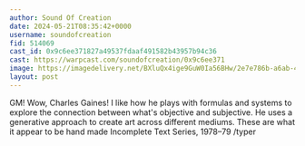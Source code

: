 ```yaml
---
author: Sound Of Creation
date: 2024-05-21T08:35:42+0000
username: soundofcreation
fid: 514069
cast_id: 0x9c6ee371827a49537fdaaf491582b43957b94c36
cast: https://warpcast.com/soundofcreation/0x9c6ee371
image: https://imagedelivery.net/BXluQx4ige9GuW0Ia56BHw/2e7e786b-a6ab-4c26-7779-773de435ad00/original
layout: post
---
```

GM! Wow, Charles Gaines!  I like how he plays with formulas and systems to explore the connection between what's objective and subjective. He uses a generative approach to create art across different mediums.  These are what it appear to be hand made Incomplete Text Series, 1978–79 /typer  

<img src='https://imagedelivery.net/BXluQx4ige9GuW0Ia56BHw/2e7e786b-a6ab-4c26-7779-773de435ad00/original' alt='' referrerpolicy='no-referrer'/>
<img src='https://imagedelivery.net/BXluQx4ige9GuW0Ia56BHw/25f585c6-eb83-4b8d-8047-4f66fcba3b00/original' alt='' referrerpolicy='no-referrer'/>
